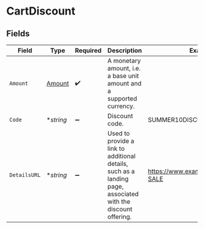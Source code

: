 # CartDiscount


## Fields

| Field                                                                                                        | Type                                                                                                         | Required                                                                                                     | Description                                                                                                  | Example                                                                                                      |
| ------------------------------------------------------------------------------------------------------------ | ------------------------------------------------------------------------------------------------------------ | ------------------------------------------------------------------------------------------------------------ | ------------------------------------------------------------------------------------------------------------ | ------------------------------------------------------------------------------------------------------------ |
| `Amount`                                                                                                     | [Amount](../../models/shared/amount.md)                                                                      | :heavy_check_mark:                                                                                           | A monetary amount, i.e. a base unit amount and a supported currency.                                         |                                                                                                              |
| `Code`                                                                                                       | **string*                                                                                                    | :heavy_minus_sign:                                                                                           | Discount code.                                                                                               | SUMMER10DISCOUNT                                                                                             |
| `DetailsURL`                                                                                                 | **string*                                                                                                    | :heavy_minus_sign:                                                                                           | Used to provide a link to additional details, such as a landing page, associated with the discount offering. | https://www.example.com/SUMMER-SALE                                                                          |